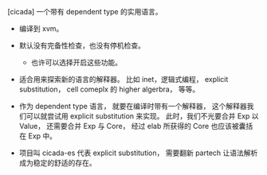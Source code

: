 [cicada] 一个带有 dependent type 的实用语言。

- 编译到 xvm。

- 默认没有完备性检查，也没有停机检查。

  - 也许可以选择开启这些功能。

- 适合用来探索新的语言的解释器。
  比如 inet，逻辑式编程，
  explicit substitution，
  cell comeplx 的 higher algerbra，
  等等。

- 作为 dependent type 语言，
  就要在编译时带有一个解释器，
  这个解释器我们可以就尝试用
  explicit substitution 来实现。
  此时，我们不光要合并 Exp 以 Value，
  还需要合并 Exp 与 Core，
  经过 elab 所获得的 Core 也应该被囊括在 Exp 中。

- 项目叫 cicada-es 代表 explicit substitution，
  需要翻新 partech 让语法解析成为稳定的舒适的存在。
